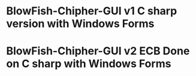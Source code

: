 # BlowFish-Chipher-GUI v1 C sharp version with Windows Forms
# BlowFish-Chipher-GUI v2 ECB Done on C sharp with Windows Forms
